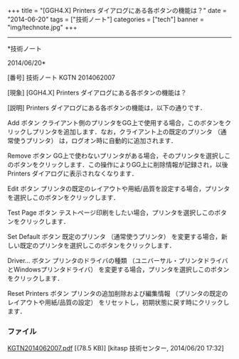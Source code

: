 ﻿+++
title = "[GGH4.X] Printers ダイアログにある各ボタンの機能は？"
date = "2014-06-20"
tags = ["技術ノート"]
categories = ["tech"]
banner = "img/technote.jpg"
+++

-----------------------------------------------------------------------------------------------------------------------------

*技術ノート

2014/06/20*


[番号]
技術ノート KGTN 2014062007

[現象]
[GGH4.X] Printers ダイアログにある各ボタンの機能は？

[説明]
Printers ダイアログにある各ボタンの機能は，以下の通りです．

Add ボタン
クライアント側のプリンタをGG上で使用する場合，このボタンをクリックしプリンタを追加します．なお，クライアント上の既定のプリンタ
（通常使うプリンタ） は，ログオン時に自動的に追加されます．

Remove ボタン
GG上で使わないプリンタがある場合，そのプリンタを選択しこのボタンをクリックします．この操作によりGG上に削除情報が記録され，以後
Printers ダイアログに表示されなくなります．

Edit ボタン
プリンタの既定のレイアウトや用紙/品質を設定する場合，プリンタを選択しこのボタンをクリックします．

Test Page ボタン
テストページ印刷をしたい場合，プリンタを選択しこのボタンをクリックします．

Set Default ボタン
既定のプリンタ （通常使うプリンタ）
を変更する場合，新しい既定のプリンタを選択しこのボタンをクリックします．

Driver... ボタン
プリンタのドライバの種類
（ユニバーサル・プリンタドライバとWindowsプリンタドライバ）
を変更する場合，プリンタを選択しこのボタンをクリックします．

Reset Printers ボタン
プリンタの追加削除および編集情報
（プリンタの既定のレイアウトや用紙/品質の設定）
をリセットし，初期状態に戻す時にクリックします．


### ファイル

 
 


[KGTN2014062007.pdf](http://techreport.kitasp.net/attachments/download/1697/KGTN2014062007.pdf)
 [(78.5 KB)] [kitasp 技術センター, 2014/06/20
17:32]


 


 

